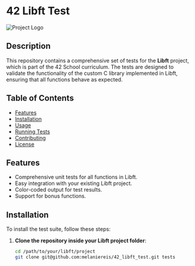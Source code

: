 # 42 Libft Test

![Project Logo](path/to/logo.png) <!-- Optional: Add a logo or image -->

## Description

This repository contains a comprehensive set of tests for the **Libft** project, which is part of the 42 School curriculum. The tests are designed to validate the functionality of the custom C library implemented in Libft, ensuring that all functions behave as expected.

## Table of Contents

- [Features](#features)
- [Installation](#installation)
- [Usage](#usage)
- [Running Tests](#running-tests)
- [Contributing](#contributing)
- [License](#license)

## Features

- Comprehensive unit tests for all functions in Libft.
- Easy integration with your existing Libft project.
- Color-coded output for test results.
- Support for bonus functions.

## Installation

To install the test suite, follow these steps:

1. **Clone the repository inside your Libft project folder**:
   ```bash
   cd /path/to/your/libft/project
   git clone git@github.com:melaniereis/42_libft_test.git tests
